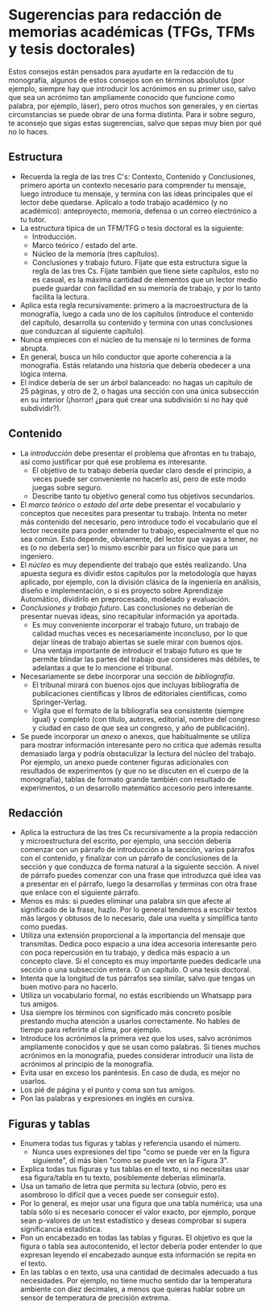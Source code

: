 # Sugerencias para redacción de memorias académicas (TFGs, TFMs y tesis doctorales)

Estos consejos están pensados para ayudarte en la redacción de tu monografía, algunos de estos consejos son en términos absolutos (por ejemplo, siempre hay que introducir los acrónimos en su primer uso, salvo que sea un acrónimo tan ampliamente conocido que funcione como palabra, por ejemplo, láser), pero otros muchos son generales, y en ciertas circunstancias se puede obrar de una forma distinta. Para ir sobre seguro, te aconsejo  que sigas estas sugerencias, salvo que sepas muy bien por qué no lo haces.

## Estructura
- Recuerda la regla de las tres C's: Contexto, Contenido y Conclusiones, primero aporta un contexto necesario para comprender tu mensaje, luego introduce tu mensaje, y termina con las ideas principales que el lector debe quedarse. Aplícalo a todo trabajo académico (y no académico): anteproyecto, memoria, defensa o un correo electrónico a tu tutor.
- La estructura típica de un TFM/TFG o tesis doctoral es la siguiente:
  * Introducción.
  * Marco teórico / estado del arte.
  * Núcleo de la memoria (tres capítulos).
  * Conclusiones y trabajo futuro.
  Fíjate que esta estructura sigue la regla de las tres Cs. Fíjate también que tiene siete capítulos, esto no es casual, es la máxima cantidad de elementos que un lector medio puede guardar con facilidad en su memoria de trabajo, y por lo tanto facilita la lectura.
- Aplica esta regla recursivamente: primero a la macroestructura de la monografía, luego a cada uno de los capítulos (introduce el contenido del capítulo, desarrolla su contenido y termina con unas conclusiones que conduzcan al siguiente capítulo).
- Nunca empieces con el núcleo de tu mensaje ni lo termines de forma abrupta.
- En general, busca un hilo conductor que aporte coherencia a la monografía. Estás relatando una historia que debería obedecer a una lógica interna.
- El índice debería de ser un árbol balanceado: no hagas un capítulo de 25 páginas, y otro de 2, o hagas una sección con una única subsección en su interior (¡horror! ¿para qué crear una subdivisión si no hay qué subdividir?).

## Contenido
- La *introducción* debe presentar el problema que afrontas en tu trabajo, así como justificar por qué ese problema es interesante. 
  - El objetivo de tu trabajo debería quedar claro desde el principio, a veces puede ser conveniente no hacerlo así, pero de este modo juegas sobre seguro.
  - Describe tanto tu objetivo general como tus objetivos secundarios.
- El *marco teórico* o *estado del arte* debe presentar el vocabulario y conceptos que necesites para presentar tu trabajo. Intenta no meter más contenido del necesario, pero introduce todo el vocabulario que el lector necesite para poder entender tu trabajo, especialmente el que no sea común. Esto depende, obviamente, del lector que vayas a tener, no es (o no debería ser) lo mismo escribir para un físico que para un ingeniero.
- El *núcleo* es muy dependiente del trabajo que estés realizando. Una apuesta segura es dividir estos capítulos por la metodología que hayas aplicado, por ejemplo, con la división clásica de la ingeniería en análisis, diseño e implementación, o si es proyecto sobre Aprendizaje Automático, dividirlo en preprocesado, modelado y evaluación.
- *Conclusiones y trabajo futuro*. Las conclusiones no deberían de presentar nuevas ideas, sino recapitular información ya aportada.
  - Es muy conveniente incorporar el trabajo futuro, un trabajo de calidad muchas veces es necesariamente inconcluso, por lo que dejar líneas de trabajo abiertas se suele mirar con buenos ojos.
  - Una ventaja importante de introducir el trabajo futuro es que te permite blindar las partes del trabajo que consideres más débiles, te adelantas a que te lo mencione el tribunal.
- Necesariamente se debe incorporar una sección de *bibliografía*.
  - El tribunal mirará con buenos ojos que incluyas bibliografía de publicaciones científicas y libros de editoriales científicas, como Springer-Verlag.
  - Vigila que el formato de la bibliografía sea consistente (siempre igual) y completo (con título, autores, editorial, nombre del congreso y ciudad en caso de que sea un congreso, y año de publicación).
- Se puede incorporar un *anexo* o anexos, que habitualmente se utiliza para mostrar información interesante pero no crítica que además resulta demasiado larga y podría obstaculizar la lectura del núcleo del trabajo. Por ejemplo, un anexo puede contener figuras adicionales con resultados de experimentos (y que no se discuten en el cuerpo de la monografía), tablas de formato grande también con resultado de experimentos, o un desarrollo matemático accesorio pero interesante.
  
## Redacción
- Aplica la estructura de las tres Cs recursivamente a la propia redacción y microestructura del escrito, por ejemplo, una sección debería comenzar con un párrafo de introducción a la sección, varios párrafos con el contenido, y finalizar con un párrafo de conclusiones de la sección y que conduzca de forma natural a la siguiente sección. A nivel de párrafo puedes comenzar con una frase que introduzca qué idea vas a presentar en el párrafo, luego la desarrollas y terminas con otra frase que enlace con el siguiente párrafo.
- Menos es más: si puedes eliminar una palabra sin que afecte al significado de la frase, hazlo. Por lo general tendemos a escribir textos más largos y obtusos de lo necesario, dale una vuelta y simplifica tanto como puedas.
- Utiliza una extensión proporcional a la importancia del mensaje que transmitas. Dedica poco espacio a una idea accesoria interesante pero con poca repercusión en tu trabajo, y dedica más espacio a un concepto clave. Si el concepto es muy importante puedes dedicarle una sección o una subsección entera. O un capítulo. O una tesis doctoral.
- Intenta que la longitud de tus párrafos sea similar, salvo que tengas un buen motivo para no hacerlo.
- Utiliza un vocabulario formal, no estás escribiendo un Whatsapp para tus amigos.
- Usa siempre los términos con significado más concreto posible prestando mucha atención a usarlos correctamente. No hables de tiempo para referirte al clima, por ejemplo. 
- Introduce los acrónimos la primera vez que los uses, salvo acrónimos ampliamente conocidos y que se usan como palabras. Si tienes muchos acrónimos en la monografía, puedes considerar introducir una lista de acrónimos al principio de la monografía.
- Evita usar en exceso los paréntesis. En caso de duda, es mejor no usarlos.
- Los pié de página y el punto y coma son tus amigos.
- Pon las palabras y expresiones en inglés en cursiva.

## Figuras y tablas
- Enumera todas tus figuras y tablas y referencia usando el número.
  - Nunca uses expresiones del tipo "como se puede ver en la figura siguiente", dí más bien "como se puede ver en la Figura 3".
- Explica todas tus figuras y tus tablas en el texto, si no necesitas usar esa figura/tabla en tu texto, posiblemente deberías eliminarla.
- Usa un tamaño de letra que permita su lectura (obvio, pero es asombroso lo difícil que a veces puede ser conseguir esto).
- Por lo general, es mejor usar una figura que una tabla numérica; usa una tabla sólo si es necesario conocer el valor exacto, por ejemplo, porque sean p-valores de un test estadístico y deseas comprobar si supera significancia estadística.
- Pon un encabezado en todas las tablas y figuras. El objetivo es que la figura o tabla sea autocontenido, el lector debería poder entender lo que expresan leyendo el encabezado aunque esta información se repita en el texto.
- En las tablas o en texto, usa una cantidad de decimales adecuado a tus necesidades. Por ejemplo, no tiene mucho sentido dar la temperatura ambiente con diez decimales, a menos que quieras hablar sobre un sensor de temperatura de precisión extrema.
